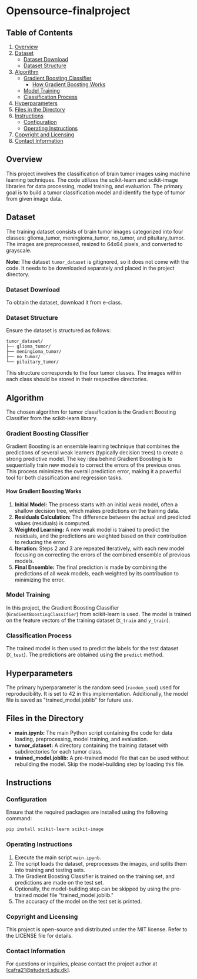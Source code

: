 # Opensource-finalproject

## Table of Contents

1. [Overview](#overview)
2. [Dataset](#dataset)
   - [Dataset Download](#dataset-download)
   - [Dataset Structure](#dataset-structure)
3. [Algorithm](#algorithm)
   - [Gradient Boosting Classifier](#gradient-boosting-classifier)
     - [How Gradient Boosting Works](#how-gradient-boosting-works)
   - [Model Training](#model-training)
   - [Classification Process](#classification-process)
4. [Hyperparameters](#hyperparameters)
5. [Files in the Directory](#files-in-the-directory)
6. [Instructions](#instructions)
   - [Configuration](#configuration)
   - [Operating Instructions](#operating-instructions)
7. [Copyright and Licensing](#copyright-and-licensing)
8. [Contact Information](#contact-information)


## Overview
This project involves the classification of brain tumor images using machine learning techniques. The code utilizes the scikit-learn and scikit-image libraries for data processing, model training, and evaluation. The primary goal is to build a tumor classification model and identify the type of tumor from given image data.

## Dataset
The training dataset consists of brain tumor images categorized into four classes: glioma_tumor, meningioma_tumor, no_tumor, and pituitary_tumor. The images are preprocessed, resized to 64x64 pixels, and converted to grayscale.

**Note:** The dataset `tumor_dataset` is gitignored, so it does not come with the code. It needs to be downloaded separately and placed in the project directory.

### Dataset Download
To obtain the dataset, download it from e-class.

### Dataset Structure
Ensure the dataset is structured as follows:
```
tumor_dataset/
├── glioma_tumor/
├── meningioma_tumor/
├── no_tumor/
└── pituitary_tumor/
```
This structure corresponds to the four tumor classes. The images within each class should be stored in their respective directories.


## Algorithm
The chosen algorithm for tumor classification is the Gradient Boosting Classifier from the scikit-learn library. 

### Gradient Boosting Classifier
Gradient Boosting is an ensemble learning technique that combines the predictions of several weak learners (typically decision trees) to create a strong predictive model. The key idea behind Gradient Boosting is to sequentially train new models to correct the errors of the previous ones. This process minimizes the overall prediction error, making it a powerful tool for both classification and regression tasks.

#### How Gradient Boosting Works
1. **Initial Model:** The process starts with an initial weak model, often a shallow decision tree, which makes predictions on the training data.
2. **Residuals Calculation:** The difference between the actual and predicted values (residuals) is computed.
3. **Weighted Learning:** A new weak model is trained to predict the residuals, and the predictions are weighted based on their contribution to reducing the error.
4. **Iteration:** Steps 2 and 3 are repeated iteratively, with each new model focusing on correcting the errors of the combined ensemble of previous models.
5. **Final Ensemble:** The final prediction is made by combining the predictions of all weak models, each weighted by its contribution to minimizing the error.

### Model Training
In this project, the Gradient Boosting Classifier (`GradientBoostingClassifier`) from scikit-learn is used. The model is trained on the feature vectors of the training dataset (`X_train` and `y_train`).

### Classification Process
The trained model is then used to predict the labels for the test dataset (`X_test`). The predictions are obtained using the `predict` method.

## Hyperparameters
The primary hyperparameter is the random seed (`random_seed`) used for reproducibility. It is set to 42 in this implementation. Additionally, the model file is saved as "trained_model.joblib" for future use.

## Files in the Directory
- **main.ipynb:** The main Python script containing the code for data loading, preprocessing, model training, and evaluation.
- **tumor_dataset:** A directory containing the training dataset with subdirectories for each tumor class.
- **trained_model.joblib:** A pre-trained model file that can be used without rebuilding the model. Skip the model-building step by loading this file.

## Instructions
### Configuration
Ensure that the required packages are installed using the following command:
```bash
pip install scikit-learn scikit-image
```

### Operating Instructions
1. Execute the main script `main.ipynb`.
2. The script loads the dataset, preprocesses the images, and splits them into training and testing sets.
3. The Gradient Boosting Classifier is trained on the training set, and predictions are made on the test set.
4. Optionally, the model-building step can be skipped by using the pre-trained model file "trained_model.joblib."
5. The accuracy of the model on the test set is printed.

### Copyright and Licensing
This project is open-source and distributed under the MIT license. Refer to the LICENSE file for details.

### Contact Information
For questions or inquiries, please contact the project author at [cafra21@student.sdu.dk].


